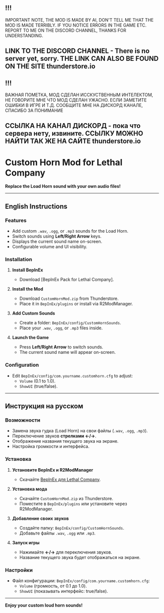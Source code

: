!!!
---
IMPORTANT NOTE, 
THE MOD IS MADE BY AI, 
DON'T TELL ME THAT THE MOD IS MADE TERRIBLY. 
IF YOU NOTICE ERRORS IN THE GAME ETC. REPORT TO ME ON THE DISCORD CHANNEL, THANKS FOR UNDERSTANDING.

LINK TO THE DISCORD CHANNEL - There is no server yet, sorry.
THE LINK CAN ALSO BE FOUND ON THE SITE thunderstore.io
---
!!!
---
ВАЖНАЯ ПОМЕТКА, 
МОД СДЕЛАН ИССКУСТВЕННЫМ ИНТЕЛЕКТОМ, 
НЕ ГОВОРИТЕ МНЕ ЧТО МОД СДЕЛАН УЖАСНО. 
ЕСЛИ ЗАМЕТИТЕ ОШИБКИ В ИГРЕ И Т.Д. СООБЩИТЕ МНЕ НА ДИСКОРД КАНАЛЕ, СПАСИБО ЗА ПОНИМАНИЕ

ССЫЛКА НА КАНАЛ ДИСКОРД - пока что сервера нету, извините.
ССЫЛКУ МОЖНО НАЙТИ ТАК ЖЕ НА САЙТЕ thunderstore.io
---
# **Custom Horn Mod for Lethal Company**  
**Replace the Load Horn sound with your own audio files!**  

---

## **English Instructions**  

### **Features**  
- Add custom `.wav`, `.ogg`, or `.mp3` sounds for the Load Horn.  
- Switch sounds using **Left/Right Arrow** keys.  
- Displays the current sound name on-screen.  
- Configurable volume and UI visibility.  

### **Installation**  
1. **Install BepInEx**  
   - Download [BepInEx Pack for Lethal Company].

2. **Install the Mod**  
   - Download `CustomHornMod.zip` from Thunderstore.  
   - Place it in `BepInEx/plugins` or install via R2ModManager.  

3. **Add Custom Sounds**  
   - Create a folder: `BepInEx/config/CustomHornSounds`.  
   - Place your `.wav`, `.ogg`, or `.mp3` files inside.  

4. **Launch the Game**  
   - Press **Left/Right Arrow** to switch sounds.  
   - The current sound name will appear on-screen.  

### **Configuration**  
- Edit `BepInEx/config/com.yourname.customhorn.cfg` to adjust:  
  - `Volume` (0.1 to 1.0).  
  - `ShowUI` (true/false).  

---

## **Инструкция на русском**  

### **Возможности**  
- Замена звука гудка (Load Horn) на свои файлы (`.wav`, `.ogg`, `.mp3`).  
- Переключение звуков **стрелками ←/→**.  
- Отображение названия текущего звука на экране.  
- Настройка громкости и интерфейса.  

### **Установка**  
1. **Установите BepInEx и R2ModManager**  
   - Скачайте [BepInEx для Lethal Company](https://thunderstore.io/c/lethal-company/p/BepInEx/BepInExPack_Lethal_Company/).    

2. **Установка мода**  
   - Скачайте `CustomHornMod.zip` из Thunderstore.  
   - Поместите в `BepInEx/plugins` или установите через R2ModManager.  

3. **Добавление своих звуков**  
   - Создайте папку: `BepInEx/config/CustomHornSounds`.  
   - Добавьте файлы `.wav`, `.ogg` или `.mp3`.  

4. **Запуск игры**  
   - Нажимайте **←/→** для переключения звуков.  
   - Название текущего звука будет отображаться на экране.  

### **Настройки**  
- Файл конфигурации: `BepInEx/config/com.yourname.customhorn.cfg`:  
  - `Volume` (громкость, от 0.1 до 1.0).  
  - `ShowUI` (показывать интерфейс: true/false).  

--- 

**Enjoy your custom loud horn sounds!** 
